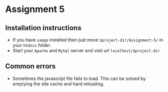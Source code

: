 # Assignment 5

## Installation instructions
* If you have `xampp` installed then just move `$project-dir/Assignment-5/` in your `htdocs` folder.
* Start your `Apache` and `MySql` server and visit url `localhost/$project-dir`

## Common errors
* Sometimes the javascript file fails to load. This can be solved by emptying the site cache and hard reloading.